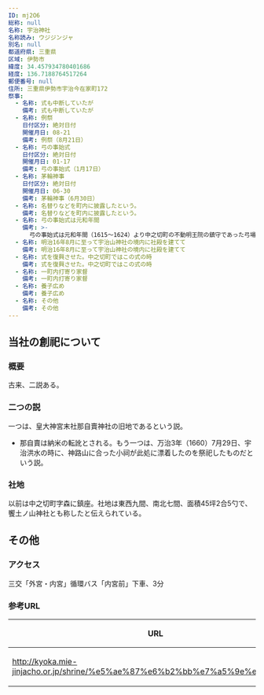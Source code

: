 ```yaml
---
ID: mj2O6
総称: null
名称: 宇治神社
名称読み: ウジジンジャ
別名: null
都道府県: 三重県
区域: 伊勢市
緯度: 34.457934780401686
経度: 136.7188764517264
郵便番号: null
住所: 三重県伊勢市宇治今在家町172
祭事:
  - 名称: 式も中断していたが
    備考: 式も中断していたが
  - 名称: 例祭
    日付区分: 絶対日付
    開催月日: 08-21
    備考: 例祭（8月21日）
  - 名称: 弓の事始式
    日付区分: 絶対日付
    開催月日: 01-17
    備考: 弓の事始式（1月17日）
  - 名称: 茅輪神事
    日付区分: 絶対日付
    開催月日: 06-30
    備考: 茅輪神事（6月30日）
  - 名称: 名替りなどを町内に披露したという。
    備考: 名替りなどを町内に披露したという。
  - 名称: 弓の事始式は元和年間
    備考: >-
      弓の事始式は元和年間（1615～1624）より中之切町の不動明王院の鎮守であった弓場菅原社において行なわれていた。明治初年の廃仏毀釈によって寺院衰退し
  - 名称: 明治16年8月に至って宇治山神社の境内に社殿を建てて
    備考: 明治16年8月に至って宇治山神社の境内に社殿を建てて
  - 名称: 式を復興させた。中之切町ではこの式の時
    備考: 式を復興させた。中之切町ではこの式の時
  - 名称: 一町内打寄り家督
    備考: 一町内打寄り家督
  - 名称: 養子広め
    備考: 養子広め
  - 名称: その他
    備考: その他
---
```


## 当社の創祀について

### 概要

古来、二説ある。

### 二つの説

一つは、皇大神宮末社那自賣神社の旧地であるという説。

- 那自賣は納米の転訛とされる。もう一つは、万治3年（1660）7月29日、宇治洪水の時に、神路山に合った小祠が此処に漂着したのを祭祀したものだという説。

### 社地

以前は中之切町字森に鎮座。社地は東西九間、南北七間、面積45坪2合5勺で、饗土ノ山神社とも称したと伝えられている。

## その他

### アクセス

三交「外宮・内宮」循環バス「内宮前」下車、3分

### 参考URL

| URL                                                                          | 説明   |
| ---------------------------------------------------------------------------- | ------ |
| http://kyoka.mie-jinjacho.or.jp/shrine/%e5%ae%87%e6%b2%bb%e7%a5%9e%e7%a4%be/ | 神社庁 |

